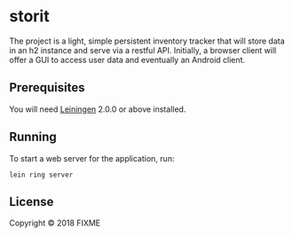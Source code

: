 # storit

The project is a light, simple persistent inventory tracker that will store data in an h2 instance and serve via a restful API. Initially, a browser client will offer a GUI to access user data and eventually an Android client.

## Prerequisites

You will need [Leiningen][] 2.0.0 or above installed.

[leiningen]: https://github.com/technomancy/leiningen

## Running

To start a web server for the application, run:

    lein ring server

## License

Copyright © 2018 FIXME

